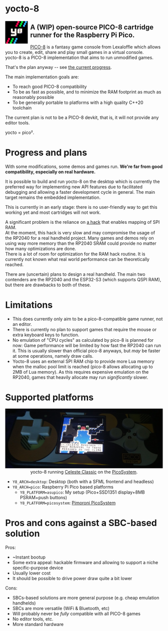# yocto-8

<img align="left" src="assets/logo-v2-readme.png">

## A (WIP) open-source PICO-8 cartridge runner for the Raspberry Pi Pico.

[PICO-8](https://www.lexaloffle.com/pico-8.php) is a fantasy game console from Lexaloffle which allows you to create, edit, share and play small games in a virtual console.  
yocto-8 is a PICO-8 implementation that aims to run unmodified games.

That's the plan anyway -- see [the current progress](#plans).

The main implementation goals are:
- To reach good PICO-8 compatibility
- To be as fast as possible, and to minimize the RAM footprint as much as reasonably possible
- To be generally portable to platforms with a high quality C++20 toolchain

The current plan is not to be a PICO-8 devkit, that is, it will not provide any editor tools.

yocto = pico².

<h1 id="plans">Progress and plans</h1>

With some modifications, some demos and games run. **We're far from good compatibility, especially on real hardware.**

It is possible to build and run yocto-8 on the desktop which is currently the preferred way for implementing new API features due to facilitated debugging and allowing a faster development cycle in general. The main target remains the embedded implementation.

This is currently in an early stage: there is no user-friendly way to get this working yet and most cartridges will not work.

A significant problem is the reliance on [a hack](doc/extmem.md) that enables mapping of SPI RAM.  
At the moment, this hack is very slow and may compromise the usage of the RP2040 for a real handheld project. Many games and demos rely on using way more memory than the RP2040 SRAM could provide no matter how many optimizations are done.  
There is a lot of room for optimization for the RAM hack routine. It is currently not known what real world performance can be theoretically reached.

There are (uncertain) plans to design a real handheld. The main two contenders are the RP2040 and the ESP32-S3 (which supports QSPI RAM), but there are drawbacks to both of these.

# Limitations

- This does currently only aim to be a pico-8-compatible game runner, not an editor.
- There is currently no plan to support games that require the mouse or extra keyboard keys to function.
- No emulation of "CPU cycles" as calculated by pico-8 is planned for now: Game performance will be limited by how fast the RP2040 can run it. This is usually slower than official pico-8 anyways, but *may* be faster at some operations, namely draw calls.
- Yocto-8 uses an external SPI RAM chip to provide more Lua memory when the malloc pool limit is reached (pico-8 allows allocating up to 2MB of Lua memory). As this requires expensive emulation on the RP2040, games that heavily allocate may run *significantly* slower.

# Supported platforms

<div align="center">

![](assets/picosystem.png)  
yocto-8 running [Celeste Classic](https://mattmakesgames.itch.io/celesteclassic) on the [PicoSystem](https://shop.pimoroni.com/products/picosystem).

</div>

- `Y8_ARCH=desktop`: Desktop (both with a SFML frontend and headless)
- `Y8_ARCH=pico`: Raspberry Pi Pico based platforms
    - `Y8_PLATFORM=asupico`: My setup (Pico+SSD1351 display+8MB PSRAM+push buttons)
    - `Y8_PLATFORM=picosystem`: [Pimoroni PicoSystem](https://shop.pimoroni.com/products/picosystem)

# Pros and cons against a SBC-based solution

Pros:
- ~Instant bootup
- Some extra appeal: hackable firmware and allowing to support a niche specific-purpose device
- Usually lower cost
- It should be possible to drive power draw quite a bit lower

Cons:
- SBCs-based solutions are more general purpose (e.g. cheap emulation handhelds)
- SBCs are more versatile (WiFi & Bluetooth, etc)
- Will probably never be *fully* compatible with all PICO-8 games
- No editor tools, etc.
- More standard hardware